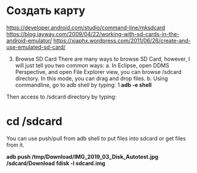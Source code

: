 # Создать карту
https://developer.android.com/studio/command-line/mksdcard
https://blog.jayway.com/2009/04/22/working-with-sd-cards-in-the-android-emulator/
https://xjaphx.wordpress.com/2011/06/26/create-and-use-emulated-sd-card/

3. Browse SD Card
There are many ways to browse SD Card, however, I will just tell you two common ways:
a. In Eclipse, open DDMS Perspective, and open File Explorer view, you can browse /sdcard directory.
In this mode, you can drag and drop files.
b. Using commandline, go to adb shell by typing:
1 __adb -e shell__

Then access to /sdcard directory by typing:
# __cd /sdcard__

You can use push/pull from adb shell to put files into sdcard or get files from it.


__adb push /tmp/Download/IMG_2019_03_Disk_Autotest.jpg /sdcard/Download__
__fdisk -l sdcard.img__

